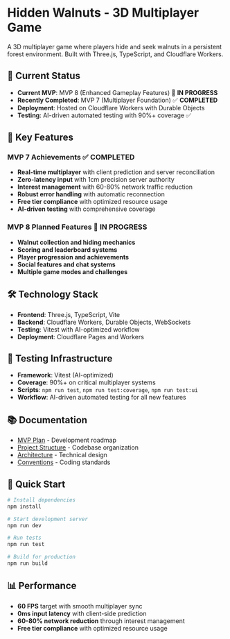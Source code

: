# Hidden Walnuts - 3D Multiplayer Game

A 3D multiplayer game where players hide and seek walnuts in a persistent forest environment. Built with Three.js, TypeScript, and Cloudflare Workers.

## 🎯 **Current Status**

- **Current MVP**: MVP 8 (Enhanced Gameplay Features) 🎯 **IN PROGRESS**
- **Recently Completed**: MVP 7 (Multiplayer Foundation) ✅ **COMPLETED**
- **Deployment**: Hosted on Cloudflare Workers with Durable Objects
- **Testing**: AI-driven automated testing with 90%+ coverage ✅

## 🚀 **Key Features**

### **MVP 7 Achievements** ✅ **COMPLETED**
- **Real-time multiplayer** with client prediction and server reconciliation
- **Zero-latency input** with 1cm precision server authority
- **Interest management** with 60-80% network traffic reduction
- **Robust error handling** with automatic reconnection
- **Free tier compliance** with optimized resource usage
- **AI-driven testing** with comprehensive coverage

### **MVP 8 Planned Features** 🎯 **IN PROGRESS**
- **Walnut collection and hiding mechanics**
- **Scoring and leaderboard systems**
- **Player progression and achievements**
- **Social features and chat systems**
- **Multiple game modes and challenges**

## 🛠️ **Technology Stack**

- **Frontend**: Three.js, TypeScript, Vite
- **Backend**: Cloudflare Workers, Durable Objects, WebSockets
- **Testing**: Vitest with AI-optimized workflow
- **Deployment**: Cloudflare Pages and Workers

## 🧪 **Testing Infrastructure**

- **Framework**: Vitest (AI-optimized)
- **Coverage**: 90%+ on critical multiplayer systems
- **Scripts**: `npm run test`, `npm run test:coverage`, `npm run test:ui`
- **Workflow**: AI-driven automated testing for all new features

## 📚 **Documentation**

- [MVP Plan](docs/MVP_Plan_Hidden_Walnuts-2.md) - Development roadmap
- [Project Structure](docs/PROJECT_STRUCTURE.md) - Codebase organization
- [Architecture](docs/ENTERPRISE_ARCHITECTURE.md) - Technical design
- [Conventions](docs/conventions.md) - Coding standards

## 🚀 **Quick Start**

```bash
# Install dependencies
npm install

# Start development server
npm run dev

# Run tests
npm run test

# Build for production
npm run build
```

## 📊 **Performance**

- **60 FPS** target with smooth multiplayer sync
- **0ms input latency** with client-side prediction
- **60-80% network reduction** through interest management
- **Free tier compliance** with optimized resource usage 